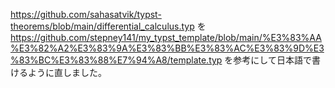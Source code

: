 https://github.com/sahasatvik/typst-theorems/blob/main/differential_calculus.typ
を
https://github.com/stepney141/my_typst_template/blob/main/%E3%83%AA%E3%82%A2%E3%83%9A%E3%83%BB%E3%83%AC%E3%83%9D%E3%83%BC%E3%83%88%E7%94%A8/template.typ
を参考にして日本語で書けるように直しました。
